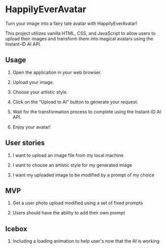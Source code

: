# HappilyEverAvatar

Turn your image into a fairy tale avatar with HappilyEverAvatar! 

This project utilizes vanilla HTML, CSS, and JavaScript to allow users to upload their images and transform them into magical avatars using the Instant-ID AI API.

## Usage

1. Open the application in your web browser.

2. Upload your image.

3. Choose your artistic style.

4. Click on the "Upload to AI" button to generate your request.

5. Wait for the transformation process to complete using the Instant-ID AI API.

6. Enjoy your avatar!

## User stories

1. I want to upload an image file from my local machine

2. I want to choose an artistic style for my generated image

3. I want my uploaded image to be modified by a prompt of my choice

## MVP

1. Get a user photo upload modified using a set of fixed prompts

2. Users should have the ability to add their own prompt

## Icebox

1. Including a loading animation to help user's now that the AI is working
